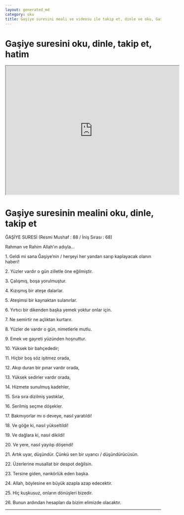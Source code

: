 ```yaml
---
layout: generated_md
category: oku
title: Gaşiye suresini meali ve videosu ile takip et, dinle ve oku, Gaşiye dinle, Gaşiye meali, hatim dinle, hatim yap.
---
```


<div class="container">
  <div class="row">
    <div class="col-lg-12">
      <h1>Gaşiye suresini oku, dinle, takip et, hatim</h1>
      <div class="div-youtube-embed">
        <iframe width="560" height="415" src="https://www.youtube.com/embed/">frameborder="0" allowfullscreen></iframe>
      </div>
    </div>
  </div>

  <div class="row">
    <div class="col-lg-12">
      <h1>Gaşiye suresinin mealini oku, dinle, takip et</h1>
      <div><p>ĞAŞİYE SURESİ (Resmi Mushaf : 88 / İniş Sırası : 68)</p><p>Rahman ve Rahim Allah’ın adıyla…</p><p></p><p></p><p>1. Geldi mi sana Ğaşiye’nin / herşeyi her yandan sarıp kaplayacak olanın haberi!</p><p></p><p></p><p>2. Yüzler vardır o gün zilletle öne eğilmiştir.</p><p></p><p></p><p>3. Çalışmış, boşa yorulmuştur.</p><p></p><p></p><p>4. Kızışmış bir ateşe dalarlar.</p><p></p><p></p><p>5. Ateşimsi bir kaynaktan sulanırlar.</p><p></p><p></p><p>6. Yırtıcı bir dikenden başka yemek yoktur onlar için.</p><p></p><p></p><p>7. Ne semirtir ne açlıktan kurtarır.</p><p></p><p></p><p>8. Yüzler de vardır o gün, nimetlerle mutlu.</p><p></p><p></p><p>9. Emek ve gayreti yüzünden hoşnuttur.</p><p></p><p></p><p>10. Yüksek bir bahçededir;</p><p></p><p></p><p>11. Hiçbir boş söz işitmez orada,</p><p></p><p></p><p>12. Akıp duran bir pınar vardır orada,</p><p></p><p></p><p>13. Yüksek sedirler vardır orada,</p><p></p><p></p><p>14. Hizmete sunulmuş kadehler,</p><p></p><p></p><p>15. Sıra sıra dizilmiş yastıklar,</p><p></p><p></p><p>16. Serilmiş seçme döşekler.</p><p></p><p></p><p>17. Bakmıyorlar mı o deveye, nasıl yaratıldı!</p><p></p><p></p><p>18. Ve göğe ki, nasıl yükseltildi!</p><p></p><p></p><p>19. Ve dağlara ki, nasıl dikildi!</p><p></p><p></p><p>20. Ve yere, nasıl yayılıp döşendi!</p><p></p><p></p><p>21. Artık uyar, düşündür. Çünkü sen bir uyarıcı / düşündürücüsün.</p><p></p><p></p><p>22. Üzerlerine musallat bir despot değilsin.</p><p></p><p></p><p>23. Tersine giden, nankörlük eden başka.</p><p></p><p></p><p>24. Allah, böylesine en büyük azapla azap edecektir.</p><p></p><p></p><p>25. Hiç kuşkusuz, onların dönüşleri bizedir.</p><p></p><p></p><p>26. Bunun ardından hesapları da bizim elimizde olacaktır.</p><p></p><p></p><p></p><p></p></div>
    </div>
  </div>
</div>
<hr />